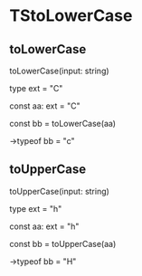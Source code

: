 # TStoLowerCase
## toLowerCase
toLowerCase(input: string)

type ext = "C"

const aa: ext = "C"

const bb = toLowerCase(aa)

→typeof bb = "c"

## toUpperCase
toUpperCase(input: string)

type ext = "h"

const aa: ext = "h"

const bb = toUpperCase(aa)

→typeof bb = "H"
